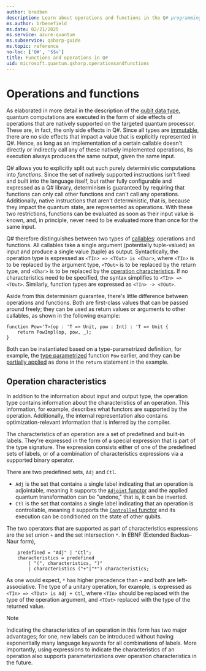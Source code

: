 ```yaml
---
author: bradben
description: Learn about operations and functions in the Q# programming language.
ms.author: brbenefield
ms.date: 02/21/2025
ms.service: azure-quantum
ms.subservice: qsharp-guide
ms.topic: reference
no-loc: ['Q#', '$$v']
title: Functions and operations in Q#
uid: microsoft.quantum.qsharp.operationsandfunctions
---
```


# Operations and functions

As elaborated in more detail in the description of the [qubit data type](xref:microsoft.quantum.qsharp.quantumdatatypes#qubits), quantum computations are executed in the form of side effects of operations that are natively supported on the targeted quantum processor. These are, in fact, the only side effects in Q#. Since all types are [immutable](xref:microsoft.quantum.qsharp.immutability#immutability), there are no side effects that impact a value that is explicitly represented in Q#. Hence, as long as an implementation of a certain callable doesn't directly or indirectly call any of these natively implemented operations, its execution always produces the same output, given the same input.

Q# allows you to explicitly split out such purely deterministic computations into *functions*. Since the set of natively supported instructions isn't fixed and built into the language itself, but rather fully configurable and expressed as a Q# library, determinism is guaranteed by requiring that functions can only call other functions and can't call any operations. Additionally, native instructions that aren't deterministic, that is, because they impact the quantum state, are represented as operations. With these two restrictions, functions can be evaluated as soon as their input value is known, and, in principle, never need to be evaluated more than once for the same input.

Q# therefore distinguishes between two types of [callables](xref:microsoft.quantum.qsharp.callabledeclarations): operations and functions. All callables take a single argument (potentially tuple-valued) as input and produce a single value (tuple) as output. Syntactically, the operation type is expressed as `<TIn> => <TOut> is <Char>`, where `<TIn>` is to be replaced by the argument type, `<TOut>` is to be replaced by the return type, and `<Char>` is to be replaced by the [operation characteristics](#operation-characteristics). If no characteristics need to be specified, the syntax simplifies to `<TIn> => <TOut>`. Similarly, function types are expressed as `<TIn> -> <TOut>`.

Aside from this determinism guarantee, there's little difference between operations and functions. Both are first-class values that can be passed around freely; they can be used as return values or arguments to other callables, as shown in the following example:

```qsharp
function Pow<'T>(op : 'T => Unit, pow : Int) : 'T => Unit {
    return PowImpl(op, pow, _);
}
```

Both can be instantiated based on a type-parametrized definition, for example, the [type parametrized](xref:microsoft.quantum.qsharp.typeparameterizations#type-parameterizations) function `Pow` earlier, and they can be [partially applied](xref:microsoft.quantum.qsharp.closures#partial-application) as done in the `return` statement in the example.

## Operation characteristics

In addition to the information about input and output type, the operation type contains information about the characteristics of an operation. This information, for example, describes what functors are supported by the operation. Additionally, the internal representation also contains optimization-relevant information that is inferred by the compiler.

The characteristics of an operation are a set of predefined and built-in labels.
They're expressed in the form of a special expression that is part of the type signature. The expression consists either of one of the predefined sets of labels, or of a combination of characteristics expressions via a supported binary operator.

There are two predefined sets, `Adj` and `Ctl`.

- `Adj` is the set that contains a single label indicating that an operation is adjointable, meaning it supports the [`Adjoint` functor](xref:microsoft.quantum.qsharp.functorapplication#functor-application) and the applied quantum transformation can be "undone," that is, it can be inverted.
- `Ctl` is the set that contains a single label indicating that an operation is controllable, meaning it supports the [`Controlled` functor](xref:microsoft.quantum.qsharp.functorapplication#functor-application) and
its execution can be conditioned on the state of other qubits.

The two operators that are supported as part of characteristics expressions are the set union `+` and the set intersection `*`.
In EBNF (Extended Backus–Naur form),

```
    predefined = "Adj" | "Ctl";
    characteristics = predefined 
        | "(", characteristics, ")" 
        | characteristics ("+"|"*") characteristics;
```

As one would expect, `*` has higher precedence than `+` and both are left-associative. The type of a unitary operation, for example, is expressed as `<TIn> => <TOut> is Adj + Ctl`, where `<TIn>` should be replaced with the type of the operation argument, and `<TOut>` replaced with the type of the returned value.

>[!NOTE]
>Indicating the characteristics of an operation in this form has two major advantages; for one, new labels can be introduced without having exponentially many language keywords for all combinations of labels. More importantly, using expressions to indicate the characteristics of an operation also supports parameterizations over operation characteristics in the future.
